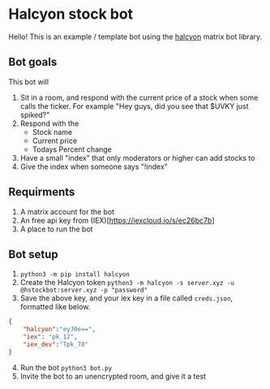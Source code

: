 # Halcyon stock bot
Hello! This is an example / template bot using the [halcyon](https://github.com/WesR/Halcyon) matrix bot library.

## Bot goals
This bot will
1. Sit in a room, and respond with the current price of a stock when some calls the ticker. For example "Hey guys, did you see that $UVKY just spiked?"
2. Respond with the
	+ Stock name
	+ Current price
	+ Todays Percent change
3. Have a small "index" that only moderators or higher can add stocks to
4. Give the index when someone says "!index"


## Requirments
1. A matrix account for the bot
2. An free api key from (IEX)[https://iexcloud.io/s/ec26bc7b]
3. A place to run the bot

## Bot setup
1. `python3 -m pip install halcyon`
2. Create the Halcyon token `python3 -m halcyon -s server.xyz -u @hstockbot:server.xyz -p "password"`
3. Save the above key, and your iex key in a file called `creds.json`, formatted like below.
```json
{
	"halcyon":"eyJ0e==",
	"iex": "pk_12",
	"iex_dev":"Tpk_78"
}
```
4. Run the bot `python3 bot.py`
5. Invite the bot to an unencrypted room, and give it a test